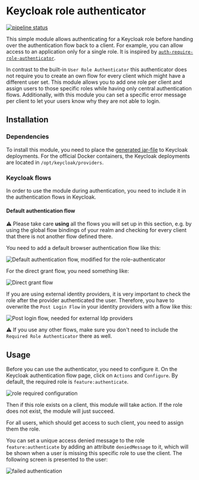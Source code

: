 # Keycloak role authenticator

[![pipeline status](https://rechenknecht.net/giz/keycloak/role-authenticator/badges/master/pipeline.svg)](https://rechenknecht.net/giz/keycloak/role-authenticator/-/commits/master)

This simple module allows authenticating for a Keycloak role before handing over the authentication flow back to a client. For example, you can allow access to an application only for a single role. 
It is inspired by [`auth-require-role-authenticator`](https://github.com/thomasdarimont/keycloak-extension-playground/tree/master/auth-require-role-extension).

In contrast to the built-in `User Role Authenticator` this authenticator does not require you to create an own flow for every client which might have a different user set. This module allows you to add one role per client and assign users to those specific roles while having only central authentication flows. Additionally, with this module you can set a specific error message per client to let your users know why they are not able to login.

## Installation

### Dependencies

To install this module, you need to place the [generated jar-file](https://rechenknecht.net/giz/keycloak/role-authenticator/-/jobs/artifacts/master/download?job=build-jar) to Keycloak deployments. For the official Docker containers, the Keycloak deployments are located in `/opt/keycloak/providers`.

### Keycloak flows

In order to use the module during authentication, you need to include it in the authentication flows in Keycloak.

#### Default authentication flow

⚠ Please take care **using** all the flows you will set up in this section, e.g. by using the global flow bindings of your realm and checking for every client that there is not another flow defined there.

You need to add a default browser authentication flow like this:

![Default authentication flow, modified for the role-authenticator](docs/browser-auth-flow.png)

For the direct grant flow, you need something like:

![Direct grant flow](docs/direct-grant-flow.png)

If you are using external identity providers, it is very important to check the role after the provider authenticated the user. Therefore, you have to overwrite the `Post Login Flow` in your identity providers with a flow like this:

![Post login flow, needed for external Idp providers](docs/post-login-flow.png)

⚠ If you use any other flows, make sure you don't need to include the `Required Role Authenticator` there as well.

## Usage

Before you can use the authenticator, you need to configure it. On the Keycloak authentication flow page, click on `Actions` and `Configure`. By default, the required role is `feature:authenticate`.

![role required configuration](docs/configuration.png)

Then if this role exists on a client, this module will take action. If the role does not exist, the module will just succeed.

For all users, which should get access to such client, you need to assign them the role.

You can set a unique access denied message to the role `feature:authenticate` by adding an attribute `deniedMessage` to it, which will be shown when a user is missing this specific role to use the client. The following screen is presented to the user:

![failed authentication](docs/failed-login.png)
